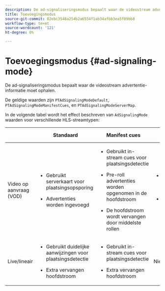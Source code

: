 ```yaml
---
description: De ad-signaliseringsmodus bepaalt waar de videostream advertentie-informatie moet ophalen.
title: Toevoegingsmodus
source-git-commit: 02ebc3548a254b2a6554f1ab34afbb3ea5f09bb8
workflow-type: tm+mt
source-wordcount: '121'
ht-degree: 0%

---
```


# Toevoegingsmodus {#ad-signaling-mode}

De ad-signaliseringsmodus bepaalt waar de videostream advertentie-informatie moet ophalen.

De geldige waarden zijn `PTAdSignalingModeDefault`, `PTAdSignalingModeManifestCues`, en `PTAdSignalingModeServerMap`.

In de volgende tabel wordt het effect beschreven van `AdSignalingMode` waarden voor verschillende HLS-streamtypen:

<table frame="all" colsep="1" rowsep="1" id="table_AdSignalingMode"> 
 <thead> 
  <tr rowsep="1"> 
   <th colname="1" class="entry"> </th> 
   <th colname="2" class="entry"><b>Standaard</b></th> 
   <th colname="3" class="entry"><b>Manifest cues</b></th> 
   <th colname="4" class="entry"><b>Toegevoegde serverkaart</b></th> 
  </tr> 
 </thead>
 <tbody> 
  <tr rowsep="1"> 
   <td colname="1"> Video op aanvraag (VOD) </td> 
   <td colname="2"> 
    <ul id="ul_E79DA79107364D0D8B46A1859CA75B5C"> 
     <li id="li_B259ED87743F463095071F58DC840E39"> <p>Gebruikt serverkaart voor plaatsingsopsporing </p> </li> 
     <li id="li_8957E4151466467BA6C954E5010E34EA"> <p>Advertenties worden ingevoegd </p> </li> 
    </ul> </td> 
   <td colname="3"> 
    <ul id="ul_D462C76717D94DE09915BDF6E9B3FB68"> 
     <li id="li_FB46108F4AD9457D99D2618ABEF7DBD1"> <p>Gebruikt in-stream cues voor plaatsingsdetectie </p> </li> 
     <li id="li_C3F7FBB98F524CEF97D17318C292E9EA"> <p>Pre-roll advertenties worden opgenomen in de hoofdstroom </p> </li> 
     <li id="li_A56E1545F84840DFA6D065DA60E98C31"> <p>De hoofdstroom wordt vervangen door middelste rollen </p> </li> 
    </ul> </td> 
   <td colname="4"> 
    <ul id="ul_F10192B1B6F745CBB0D4C1A6D52A57B4"> 
     <li id="li_2ADACF71FA5F4A08A00A3399F5593420"> <p>Gebruikt serverkaart voor plaatsingsopsporing </p> </li> 
     <li id="li_1201085B9C554A4BBD471E7EB2E363AC"> <p>Advertenties worden ingevoegd </p> </li> 
    </ul> </td> 
  </tr> 
  <tr rowsep="0"> 
   <td colname="1"> Live/lineair </td> 
   <td colname="2"> 
    <ul id="ul_82AAC9EE056F49E999F809536A96C2F8"> 
     <li id="li_73BAD2BAA95F4592808B77F8DA436237"> <p>Gebruikt duidelijke aanwijzingen voor plaatsingsdetectie </p> </li> 
     <li id="li_A97B6F61078D4149A984B2412021E103"> <p>Extra vervangen hoofdstroom </p> </li> 
    </ul> </td> 
   <td colname="3"> 
    <ul id="ul_CAED2D4F46334D76AE025482881BF843"> 
     <li id="li_A8023845A037482DBFDEF7EF247FECFD"> <p>Gebruikt in-stream cues voor plaatsingsdetectie </p> </li> 
     <li id="li_62A3CDAD249344EB89043B2AE0F4D7FF"> <p>Extra vervangen hoofdstroom </p> </li> 
    </ul> </td> 
   <td colname="4"> Niet ondersteund </td> 
  </tr> 
 </tbody> 
</table>
